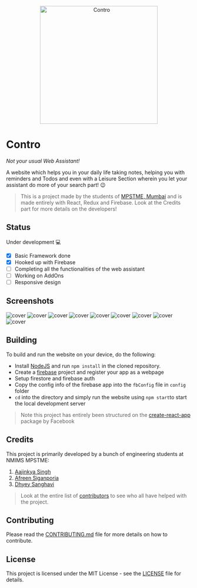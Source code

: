 <p align="center">
  <img src="https://github.com/aajinkya1203/Controrary/blob/master/contro/src/images/additional/navbarBG.svg" width="320" alt="Contro " />
</p>

# Contro
_Not your usual Web Assistant!_

A website which helps you in your daily life taking notes, helping you with reminders and Todos and even with a Leisure Section wherein you let your assistant do more of your search part! :wink:

>This is a project made by the students of [MPSTME, Mumbai](https://engineering.nmims.edu/) and is made entirely with React, Redux and Firebase. Look at the Credits part for more details on the developers!

## Status
Under development :computer:	

- [x] Basic Framework done
- [x] Hooked up with Firebase
- [ ] Completing all the functionalities of the web assistant
- [ ] Working on AddOns
- [ ] Responsive design

## Screenshots
<p>
 <img src="https://github.com/aajinkya1203/Controrary/blob/master/contro/src/images/screenshots/1.PNG" alt="cover" />
 <img src="https://github.com/aajinkya1203/Controrary/blob/master/contro/src/images/screenshots/2.PNG" alt="cover" />
 <img src="https://github.com/aajinkya1203/Controrary/blob/master/contro/src/images/screenshots/3.PNG" alt="cover" />
 <img src="https://github.com/aajinkya1203/Controrary/blob/master/contro/src/images/screenshots/4.PNG" alt="cover" />
 <img src="https://github.com/aajinkya1203/Controrary/blob/master/contro/src/images/screenshots/5.PNG" alt="cover" />
 <img src="https://github.com/aajinkya1203/Controrary/blob/master/contro/src/images/screenshots/6.PNG" alt="cover" />
 <img src="https://github.com/aajinkya1203/Controrary/blob/master/contro/src/images/screenshots/7.PNG" alt="cover" />
 <img src="https://github.com/aajinkya1203/Controrary/blob/master/contro/src/images/screenshots/8.PNG" alt="cover" />
 <img src="https://github.com/aajinkya1203/Controrary/blob/master/contro/src/images/screenshots/9.PNG" alt="cover" />
</p>

## Building

To build and run the website on your device, do the following:

- Install [NodeJS](https://nodejs.org/en/) and run `npm install` in the cloned repository.
- Create a [firebase](https://firebase.google.com/) project and register your app as a webpage
- Setup firestore and firebase auth
- Copy the config info of the firebase app into the `fbConfig` file in `config` folder
- `cd` into the directory and simply run the website using `npm start`to start the local development server

>Note this project has entirely been structured on the [create-react-app](https://github.com/facebook/create-react-app) package by Facebook

## Credits
This project is primarily developed by a bunch of engineering students at NMIMS MPSTME:

1. [Aajinkya Singh](https://github.com/aajinkya1203)
2. [Afreen Siganporia](https://github.com/afreenss)
3. [Dhyey Sanghavi](https://github.com/dhyeysanghavi)

>Look at the entire list of [contributors]() to see who all have helped with the project.

## Contributing
Please read the [CONTRIBUTING.md](https://github.com/aajinkya1203/Controrary/blob/master/CONTRIBUTING.md) file for more details on how to contribute.

## License
This project is licensed under the MIT License - see the [LICENSE](https://github.com/aajinkya1203/Controrary/blob/master/LICENSE) file for details.
